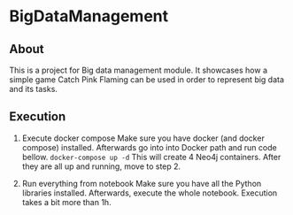 # BigDataManagement
 
## About
This is a project for Big data management module. It showcases how a simple game Catch Pink Flaming can be used in order to represent big data and its tasks.

## Execution

1. Execute docker compose
   Make sure you have docker (and docker compose) installed. Afterwards go into into Docker path and run code bellow. 
    ```docker-compose up -d```
    This will create 4 Neo4j containers. After they are all up and running, move to step 2.

2. Run everything from notebook
   Make sure you have all the Python libraries installed. Afterwards, execute the whole notebook. Execution takes a bit more than 1h.